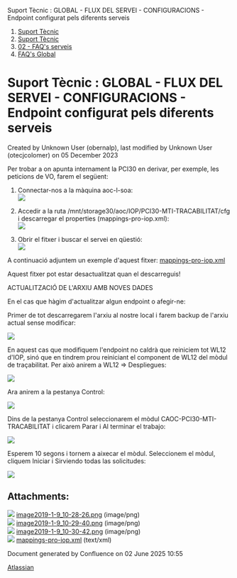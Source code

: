 Suport Tècnic : GLOBAL - FLUX DEL SERVEI - CONFIGURACIONS - Endpoint configurat pels diferents serveis  

1.  [Suport Tècnic](index.md)
2.  [Suport Tècnic](13893782.md)
3.  [02 - FAQ's serveis](26313393.md)
4.  [FAQ's Global](28705585.md)

Suport Tècnic : GLOBAL - FLUX DEL SERVEI - CONFIGURACIONS - Endpoint configurat pels diferents serveis
======================================================================================================

Created by Unknown User (obernalp), last modified by Unknown User (otecjcolomer) on 05 December 2023

Per trobar a on apunta internament la PCI30 en derivar, per exemple, les peticions de VO, farem el següent:

1.  Connectar-nos a la màquina aoc-l-soa:  
    ![](attachments/26313302/26315337.png)  
      
    
2.  Accedir a la ruta /mnt/storage30/aoc/IOP/PCI30-MTI-TRACABILITAT/cfg i descarregar el properties (mappings-pro-iop.xml):  
    ![](attachments/26313302/26315333.png)  
      
    
3.  Obrir el fitxer i buscar el servei en qüestió:  
    ![](attachments/26313302/26315331.png)  
      
    

A continuació adjuntem un exemple d'aquest fitxer: [mappings-pro-iop.xml](attachments/26313302/26315329.xml)

Aquest fitxer pot estar desactualitzat quan el descarreguis!

ACTUALITZACIÓ DE L'ARXIU AMB NOVES DADES

En el cas que hàgim d'actualitzar algun endpoint o afegir-ne:

Primer de tot descarregarem l'arxiu al nostre local i farem backup de l'arxiu actual sense modificar:

![](https://aoccat.zendesk.com/attachments/token/NuxgPG89rEi9OZA0he8BCpOdo/?name=image.png)

En aquest cas que modifiquem l'endpoint no caldrà que reiniciem tot WL12 d'IOP, sinó que en tindrem prou reiniciant el component de WL12 del mòdul de traçabilitat. Per això anirem a WL12 => Despliegues:

![](https://aoccat.zendesk.com/attachments/token/8aK8kEJKwIJMGJYXZQ0QcWUIY/?name=image.png)

Ara anirem a la pestanya Control:

![](https://aoccat.zendesk.com/attachments/token/srqcCaVmELCyO3C7VzCgBGtJ2/?name=image.png)

Dins de la pestanya Control seleccionarem el mòdul CAOC-PCI30-MTI-TRACABILITAT i clicarem Parar i Al terminar el trabajo:

![](https://aoccat.zendesk.com/attachments/token/niEWIG2sGwQHdhfT43daOxTok/?name=image.png)

Esperem 10 segons i tornem a aixecar el mòdul. Seleccionem el mòdul, cliquem Iniciar i Sirviendo todas las solicitudes:

![](https://aoccat.zendesk.com/attachments/token/iJHpQ4acdamQR5dWjUWt7OnjH/?name=image.png)

Attachments:
------------

![](images/icons/bullet_blue.gif) [image2019-1-9\_10-28-26.png](attachments/26313302/26315337.png) (image/png)  
![](images/icons/bullet_blue.gif) [image2019-1-9\_10-29-40.png](attachments/26313302/26315333.png) (image/png)  
![](images/icons/bullet_blue.gif) [image2019-1-9\_10-30-42.png](attachments/26313302/26315331.png) (image/png)  
![](images/icons/bullet_blue.gif) [mappings-pro-iop.xml](attachments/26313302/26315329.xml) (text/xml)  

Document generated by Confluence on 02 June 2025 10:55

[Atlassian](http://www.atlassian.com/)